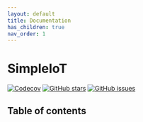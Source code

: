 ```yaml
---
layout: default
title: Documentation
has_children: true
nav_order: 1
---
```


# SimpleIoT

[![Codecov](https://img.shields.io/codecov/c/github/acesyde/SimpleIoT?style=for-the-badge&logo=codecov)](https://codecov.io/gh/acesyde/SimpleIoT)
[![GitHub stars](https://img.shields.io/github/stars/acesyde/SimpleIoT?style=for-the-badge&logo=github)](https://github.com/acesyde/SimpleIoT/stargazers)
[![GitHub issues](https://img.shields.io/github/issues/acesyde/SimpleIoT?style=for-the-badge&logo=github)](https://github.com/acesyde/SimpleIoT/issues)

## Table of contents
